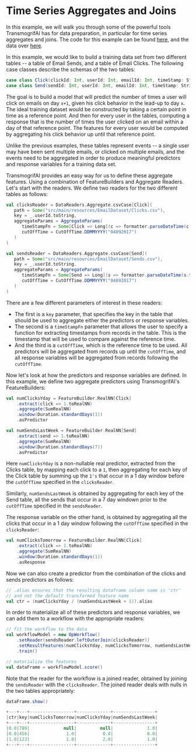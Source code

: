 # Time Series Aggregates and Joins

In this example, we will walk you through some of the powerful tools TransmogrifAI has for data preparation, in particular for time series aggregates and joins. The code for this example can be found [here](https://github.com/salesforce/TransmogrifAI/tree/master/helloworld/src/main/scala/com/salesforce/hw/dataprep/JoinsAndAggregates.scala), and the data over [here](https://github.com/salesforce/op/tree/master/helloworld/src/main/resources/EmailDataset).

In this example, we would like to build a training data set from two different tables -- a table of Email Sends, and a table of Email Clicks. The following case classes describe the schemas of the two tables:

```scala
case class Click(clickId: Int, userId: Int, emailId: Int, timeStamp: String)
case class Send(sendId: Int, userId: Int, emailId: Int, timeStamp: String)
```

The goal is to build a model that will predict the number of times a user will click on emails on day ```x+1```, given his click behavior in the lead-up to day ```x```. The ideal training dataset would be constructed by taking a certain point in time as a reference point. And then for every user in the tables, computing a response that is the number of times the user clicked on an email within a day of that reference point. The features for every user would be computed by aggregating his click behavior up until that reference point.

Unlike the previous examples, these tables represent events -- a single user may have been sent multiple emails, or clicked on multiple emails, and the events need to be aggregated in order to produce meaningful predictors and response variables for a training data set.

TransmogrifAI provides an easy way for us to define these aggregate features. Using a combination of FeatureBuilders and Aggregate Readers. Let's start with the readers. We define two readers for the two different tables as follows:

```scala
val clicksReader = DataReaders.Aggregate.csvCase[Click](
   path = Some("src/main/resources/EmailDataset/Clicks.csv"),
   key = _.userId.toString,
   aggregateParams = AggregateParams(
      timeStampFn = Some[Click => Long](c => formatter.parseDateTime(c.timeStamp).getMillis),
      cutOffTime = CutOffTime.DDMMYYYY("04092017")
   )
)

val sendsReader = DataReaders.Aggregate.csvCase[Send](
   path = Some("src/main/resources/EmailDataset/Sends.csv"),
   key = _.userId.toString,
   aggregateParams = AggregateParams(
      timeStampFn = Some[Send => Long](s => formatter.parseDateTime(s.timeStamp).getMillis),
      cutOffTime = CutOffTime.DDMMYYYY("04092017")
   )
)
```

There are a few different parameters of interest in these readers:
* The first is a ```key``` parameter, that specifies the key in the table that should be used to aggregate either the predictors or response variables.
* The second is a ```timeStampFn``` parameter that allows the user to specify a function for extracting timestamps from records in the table. This is the timestamp that will be used to compare against the reference time.
* And the third is a ```cutOffTime```, which is the reference time to be used.
All predictors will be aggregated from records up until the ```cutOffTime```, and all response variables will be aggregated from records following the ```cutOffTime```.

Now let's look at how the predictors and response variables are defined. In this example, we define two aggregate predictors using TransmogrifAI's FeatureBuilders:

```scala
val numClicksYday = FeatureBuilder.RealNN[Click]
    .extract(click => 1.toRealNN)
    .aggregate(SumRealNN)
    .window(Duration.standardDays(1))
    .asPredictor

val numSendsLastWeek = FeatureBuilder.RealNN[Send]
    .extract(send => 1.toRealNN)
    .aggregate(SumRealNN)
    .window(Duration.standardDays(7))
    .asPredictor
```
Here ```numClicksYday``` is a non-nullable real predictor, extracted from the Clicks table, by mapping each click to a ```1```, then aggregating for each key of the Click table by summing up the ```1's``` that occur in a 1 day window before the ```cutOffTime``` specified in the ```clicksReader```.

Similarly, ```numSendsLastWeek``` is obtained by aggregating for each key of the Send table, all the sends that occur in a 7 day windown prior to the ```cutOffTime``` specified in the ```sendsReader```.

The response variable on the other hand, is obtained by aggregating all the clicks that occur in a 1 day window following the ```cutOffTime``` specified in the ```clicksReader```:

```scala
val numClicksTomorrow = FeatureBuilder.RealNN[Click]
    .extract(click => 1.toRealNN)
    .aggregate(SumRealNN)
    .window(Duration.standardDays(1))
    .asResponse
```

Now we can also create a predictor from the combination of the clicks and sends predictors as follows:

```scala
// .alias ensures that the resulting dataframe column name is 'ctr'
// and not the default transformed feature name
val ctr = (numClicksYday / (numSendsLastWeek + 1)).alias
```

In order to materialize all of these predictors and response variables, we can add them to a workflow with the appropriate readers:

```scala
// fit the workflow to the data
val workflowModel = new OpWorkflow()
    .setReader(sendsReader.leftOuterJoin(clicksReader))
    .setResultFeatures(numClicksYday, numClicksTomorrow, numSendsLastWeek, ctr)
    .train()

// materialize the features
val dataFrame = workflowModel.score()
```

Note that the reader for the workflow is a joined reader, obtained by joining the ```sendsReader``` with the ```clicksReader```. The joined reader deals with nulls in the two tables appropriately:

```scala
dataFrame.show()

+---+---+-----------------+-------------+----------------+
|ctr|key|numClicksTomorrow|numClicksYday|numSendsLastWeek|
+---+---+-----------------+-------------+----------------+
|0.0|789|             null|         null|             1.0|
|0.0|456|              1.0|          0.0|             0.0|
|1.0|123|              1.0|          2.0|             1.0|
+---+---+-----------------+-------------+----------------+
```
